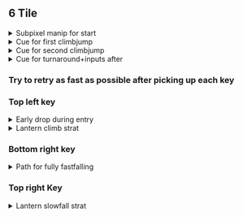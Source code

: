 ## 6 Tile

<details>
<summary>Subpixel manip for start</summary>
Do two crouch jumps and then a fulljump into full climbjump then climb down, then press left for a frame. 

![gif](https://github.com/kaizobuzz/gal-lery-collab-strat-doc/blob/main/levels/ruins_of_temple/images/6tilesubpixelmanip.webp)
</details>

<details>
<summary>Cue for first climbjump</summary> 

With hitboxes \
<img src="https://github.com/kaizobuzz/gal-lery-collab-strat-doc/blob/main/levels/ruins_of_temple/images/climbjump1hitboxes.png"></img> \
Without hitboxes \
<img src="https://github.com/kaizobuzz/gal-lery-collab-strat-doc/blob/main/levels/ruins_of_temple/images/climbjump1wohitboxes.png"></img> 
</details>

<details>
<summary>Cue for second climbjump</summary>

With hitboxes \
<img src="https://github.com/kaizobuzz/gal-lery-collab-strat-doc/blob/main/levels/ruins_of_temple/images/climbjump2hitboxes.png"></img> \
Without hitboxes \
<img src="https://github.com/kaizobuzz/gal-lery-collab-strat-doc/blob/main/levels/ruins_of_temple/images/climbjump2wohitboxes.png"></img> 
</details>

<details>
<summary>Cue for turnaround+inputs after</summary>

With hitboxes \
<img src="https://github.com/kaizobuzz/gal-lery-collab-strat-doc/blob/main/levels/ruins_of_temple/images/turnaroundhitboxes.png"></img> \
Without hitboxes \
<img src="https://github.com/kaizobuzz/gal-lery-collab-strat-doc/blob/main/levels/ruins_of_temple/images/turnaroundwohitboxes.png"></img> \
The inputs go, with frame 1 being the turnaround frame: \
Frame 1: turnaround (left) \
Frame 2: turn back around (right) \
Frame 3: neutral climbjump (grab+jump) \
Frame 4: wallboost (left) 
</details>

### Try to retry as fast as possible after picking up each key 

### Top left key
<details>
<summary>Early drop during entry</summary>
</details>

<details>
<summary> Lantern climb strat</summary>
</details>

### Bottom right key

<details>
<summary>Path for fully fastfalling</summary>
</details>

### Top right Key 

<details>
<summary>Lantern slowfall strat</summary>
</details>

